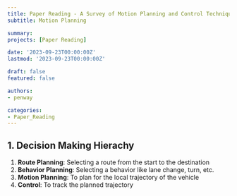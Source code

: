 ```yaml
---
title: Paper Reading - A Survey of Motion Planning and Control Techniques for Self-driving Urban Vehicles
subtitle: Motion Planning

summary: 
projects: [Paper Reading]

date: '2023-09-23T00:00:00Z'
lastmod: '2023-09-23T00:00:00Z'

draft: false
featured: false

authors:
- penway

categories:
- Paper_Reading
---
```


## 1. Decision Making Hierachy

1. **Route Planning**: Selecting a route from the start to the destination
2. **Behavior Planning**: Selecting a behavior like lane change, turn, etc.
3. **Motion Planning**: To plan for the local trajectory of the vehicle
4. **Control**: To track the planned trajectory